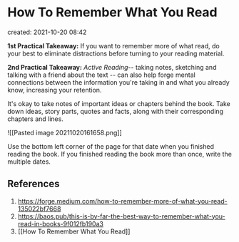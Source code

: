 # How To Remember What You Read
created: 2021-10-20 08:42

**1st Practical Takeaway:** If you want to remember more of what read, do your best to eliminate distractions before turning to your reading material.

**2nd Practical Takeaway:** *Active Reading*-- taking notes, sketching and talking with a friend about the text -- can also help forge mental connections between the information you're taking in and what you already know, increasing your retention.

It's okay to take notes of important ideas or chapters behind the book. Take down ideas, story parts, quotes and facts, along with their corresponding chapters and lines.

![[Pasted image 20211020161658.png]]

Use the bottom left corner of the page for that date when you finished reading the book. If you finished reading the book more than once, write the multiple dates.

## References
1. https://forge.medium.com/how-to-remember-more-of-what-you-read-135022bf7668
2. https://baos.pub/this-is-by-far-the-best-way-to-remember-what-you-read-in-books-9f012fb190a3
3. [[How To Remember What You Read]]